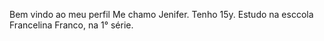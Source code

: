 Bem vindo ao meu perfil
     Me chamo Jenifer.
     Tenho 15y.
     Estudo na esccola Francelina Franco, na 1° série.

     
